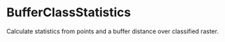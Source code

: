 # BufferClassStatistics
Calculate statistics from points and a buffer distance over classified raster.
